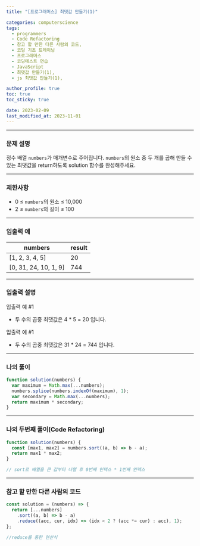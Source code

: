 ```yaml
---
title: "[프로그래머스] 최댓값 만들기(1)"

categories: computerscience
tags:
  - programmers
  - Code Refactoring
  - 참고 할 만한 다른 사람의 코드,
  - 코딩 기초 트레이닝
  - 프로그래머스
  - 코딩테스트 연습
  - JavaScript
  - 최댓값 만들기(1),
  - js 최댓값 만들기(1),

author_profile: true
toc: true
toc_sticky: true

date: 2023-02-09
last_modified_at: 2023-11-01
---
```


---

### 문제 설명

정수 배열 `numbers`가 매개변수로 주어집니다. `numbers`의 원소 중 두 개를 곱해 만들 수 있는 최댓값을 return하도록 solution 함수를 완성해주세요.

---

### 제한사항

- 0 ≤ `numbers`의 원소 ≤ 10,000
- 2 ≤ `numbers`의 길이 ≤ 100

---

### 입출력 예

| numbers               | result |
| --------------------- | ------ |
| [1, 2, 3, 4, 5]       | 20     |
| [0, 31, 24, 10, 1, 9] | 744    |

---

### 입출력 설명

입출력 예 #1

- 두 수의 곱중 최댓값은 4 \* 5 = 20 입니다.

입출력 예 #1

- 두 수의 곱중 최댓값은 31 \* 24 = 744 입니다.

---

### 나의 풀이

```jsx
function solution(numbers) {
  var maximum = Math.max(...numbers);
  numbers.splice(numbers.indexOf(maximum), 1);
  var secondary = Math.max(...numbers);
  return maximum * secondary;
}
```

---

### 나의 두번째 풀이(Code Refactoring)

```jsx
function solution(numbers) {
  const [max1, max2] = numbers.sort((a, b) => b - a);
  return max1 * max2;
}

// sort로 배열을 큰 값부터 나열 후 0번째 인덱스 * 1번째 인덱스
```

---

### 참고 할 만한 다른 사람의 코드

```jsx
const solution = (numbers) => {
  return [...numbers]
    .sort((a, b) => b - a)
    .reduce((acc, cur, idx) => (idx < 2 ? (acc *= cur) : acc), 1);
};

//reduce를 통한 연산식
```

